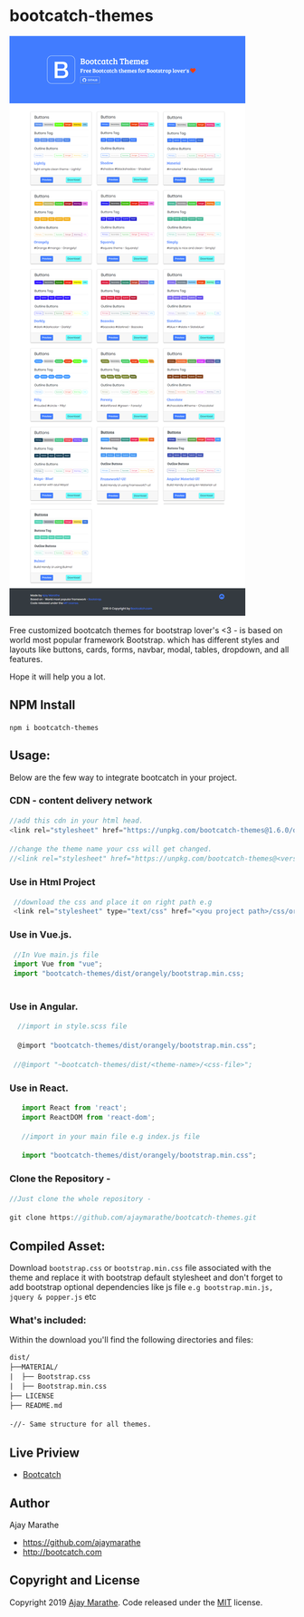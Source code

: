 # bootcatch-themes

[![Bootcatch Logo](https://raw.githubusercontent.com/ajaymarathe/image-store/master/bootcatch/bootcatch.png)](http://bootcatch.com/)

Free customized bootcatch themes for bootstrap lover's <3 - is based on world most popular framework Bootstrap. which has different styles and layouts like buttons, cards, forms, navbar, modal, tables, dropdown, and all features.

Hope it will help you a lot.

## NPM Install

`npm i bootcatch-themes`

## Usage:

Below are the few way to integrate bootcatch in your project.

### CDN - content delivery network

```js
//add this cdn in your html head.
<link rel="stylesheet" href="https://unpkg.com/bootcatch-themes@1.6.0/dist/orangely/bootstrap.min.css"  />

//change the theme name your css will get changed.
//<link rel="stylesheet" href="https://unpkg.com/bootcatch-themes@<version>/dist/<theme-name>/bootstrap.min.css"  />
```

### Use in Html Project

```js
 //download the css and place it on right path e.g 
 <link rel="stylesheet" type="text/css" href="<you project path>/css/orangely.min.css">
 ```

### Use in Vue.js.
 ```js 
  //In Vue main.js file
  import Vue from "vue";
  import "bootcatch-themes/dist/orangely/bootstrap.min.css; 
   
   ```
    
### Use in Angular.

```js
  //import in style.scss file

  @import "bootcatch-themes/dist/orangely/bootstrap.min.css";

 //@import "~bootcatch-themes/dist/<theme-name>/<css-file>"; 
 ```

### Use in React.

 ```js
    import React from 'react';
    import ReactDOM from 'react-dom';
 
    //import in your main file e.g index.js file 
 
    import "bootcatch-themes/dist/orangely/bootstrap.min.css";
 ```


### Clone the Repository -

```js
//Just clone the whole repository -

git clone https://github.com/ajaymarathe/bootcatch-themes.git
```

## Compiled Asset:

Download `bootstrap.css` or `bootstrap.min.css` file associated with the theme and replace it with bootstrap default stylesheet and don't forget to add bootstrap optional dependencies like js file `e.g bootstrap.min.js, jquery & popper.js` etc

### What's included:

Within the download you'll find the following directories and files:

```html
dist/
├──MATERIAL/ 
|  ├── Bootstrap.css
|  ├── Bootstrap.min.css
├── LICENSE
├── README.md

-//- Same structure for all themes.

```
## Live Priview
- [Bootcatch](http://bootcatch.com)

## Author

Ajay Marathe

+ https://github.com/ajaymarathe
+ http://bootcatch.com

## Copyright and License

Copyright 2019 [Ajay Marathe](https://github.com/ajaymarathe). Code released under the [MIT](https://github.com/ajaymarathe/Bootcatch-Themes/blob/master/LICENSE) license.
